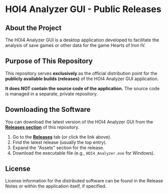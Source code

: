 # HOI4 Analyzer GUI - Public Releases

## About the Project

The HOI4 Analyzer GUI is a desktop application developed to facilitate the analysis of save games or other data for the game Hearts of Iron IV.

## Purpose of This Repository

This repository serves **exclusively** as the official distribution point for the **publicly available builds (releases)** of the HOI4 Analyzer GUI application.

**It does NOT contain the source code of the application.** The source code is managed in a separate, private repository.

## Downloading the Software

You can download the latest version of the HOI4 Analyzer GUI from the **[Releases section](https://github.com/<PUBLIC_REPO_OWNER>/<PUBLIC_REPO_NAME>/releases)** of this repository.

1.  Go to the [**Releases**](https://github.com/<PUBLIC_REPO_OWNER>/<PUBLIC_REPO_NAME>/releases) tab (or click the link above).
2.  Find the latest release (usually the top entry).
3.  Expand the "Assets" section for the release.
4.  Download the executable file (e.g., `HOI4_Analyzer.exe` for Windows).

## License

License information for the distributed software can be found in the Release Notes or within the application itself, if specified.
